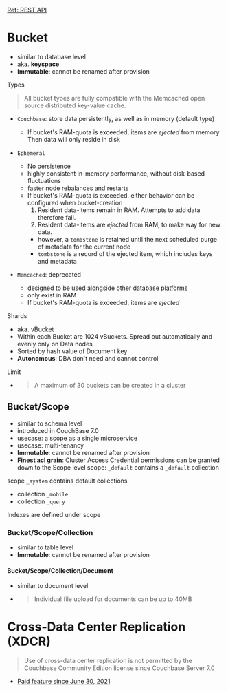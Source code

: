 [Ref: REST API](https://docs.couchbase.com/server/current/rest-api/rest-intro.html)


# Bucket

- similar to database level
- aka. **keyspace**
- **Immutable**: cannot be renamed after provision

Types
> All bucket types are fully compatible with the Memcached open source distributed key-value cache.
- `Couchbase`: store data persistently, as well as in memory (default type)
  - If bucket's RAM-quota is exceeded, items are *ejected* from memory. Then data will only reside in disk
- `Ephemeral`
  - No persistence
  - highly consistent in-memory performance, without disk-based fluctuations
  - faster node rebalances and restarts
  - If bucket's RAM-quota is exceeded, either behavior can be configured when bucket-creation
    1. Resident data-items remain in RAM. Attempts to add data therefore fail.
    2. Resident data-items are *ejected* from RAM, to make way for new data. 
      - however, a `tombstone` is retained until the next scheduled purge of metadata for the current node
      - `tombstone` is a record of the ejected item, which includes keys and metadata

- `Memcached`: deprecated
  - designed to be used alongside other database platforms
  - only exist in RAM
  - If bucket's RAM-quota is exceeded, items are *ejected*

Shards
- aka. vBucket
- Within each Bucket are 1024 vBuckets. Spread out automatically and evenly only on Data nodes
- Sorted by hash value of Document key
- **Autonomous**: DBA don't need and cannot control

Limit
>
- > A maximum of 30 buckets can be created in a cluster

## Bucket/Scope

- similar to schema level
- introduced in CouchBase 7.0
- usecase: a scope as a single microservice
- usecase: multi-tenancy
- **Immutable**: cannot be renamed after provision
- **Finest acl grain**: Cluster Access Credential permissions can be granted down to the Scope level
scope: `_default` contains a `_default` collection

scope `_system` contains default collections

- collection `_mobile`
- collection `_query`

Indexes are defined under scope

### Bucket/Scope/Collection

- similar to table level
- **Immutable**: cannot be renamed after provision

#### Bucket/Scope/Collection/Document

- similar to document level
- > Individual file upload for documents can be up to 40MB

# Cross-Data Center Replication (XDCR)

> Use of cross-data center replication is not permitted by the Couchbase Community Edition license since Couchbase Server 7.0

- [Paid feature since June 30, 2021](https://www.couchbase.com/blog/couchbase-modifies-license-free-community-edition-package/)
